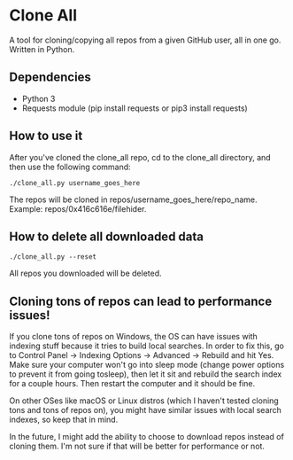 # Clone All

A tool for cloning/copying all repos from a given GitHub user, all in one go. Written in Python.

## Dependencies

- Python 3
- Requests module (pip install requests or pip3 install requests)

## How to use it

After you've cloned the clone_all repo, cd to the clone_all directory, and then use the following command:

```
./clone_all.py username_goes_here
```

The repos will be cloned in repos/username_goes_here/repo_name. Example: repos/0x416c616e/filehider.

## How to delete all downloaded data

```
./clone_all.py --reset
```

All repos you downloaded will be deleted.

## Cloning tons of repos can lead to performance issues!

If you clone tons of repos on Windows, the OS can have issues with indexing stuff because it tries to build local searches. In order to fix this, go to Control Panel -> Indexing Options -> Advanced -> Rebuild and hit Yes. Make sure your computer won't go into sleep mode (change power options to prevent it from going tosleep), then let it sit and rebuild the search index for a couple hours. Then restart the computer and it should be fine.  

On other OSes like macOS or Linux distros (which I haven't tested cloning tons and tons of repos on), you might have similar issues with local search indexes, so keep that in mind.

In the future, I might add the ability to choose to download repos instead of cloning them. I'm not sure if that will be better for performance or not.



